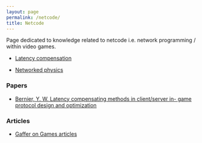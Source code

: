 ```yaml
---
layout: page
permalink: /netcode/
title: Netcode
---
```


Page dedicated to knowledge related to netcode i.e. network programming / within video games.

- [Latency compensation](/wiki/netcode/latency_compensation)

- [Networked physics](/wiki/netcode/networked_physics)

### Papers

- [Bernier, Y. W. Latency compensating methods in client/server in-
game protocol design and optimization](https://web.cs.wpi.edu/~claypool/courses/4513-B03/papers/games/bernier.pdf)

### Articles

- [Gaffer on Games articles](https://gafferongames.com/)

